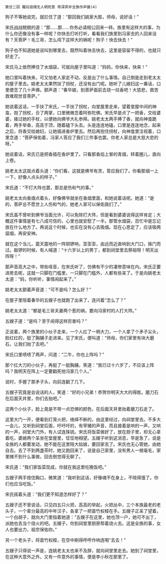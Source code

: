     第廿二回 醒后投缳无人明死意 辱深弄斧全族作声援(4) 

   狗子不等她说完，就拦住了道：“那回我们姚家大胜，师母，说好话！”

   宋氏战战兢兢的道：“那……那……你务必请相公回来一转。族里有这样大的事，为什么你还像没有事一样呢？你快去打听打听，看看我们族里到冯家去的人回来没有？天菩萨！毛三哥，怎么闯下这样大的祸呢！狗子！快去快去！”

   狗子也不知道她是说叫到哪里去，既然叫着快去快去，这里是容留不得的，也就只好走了。

   宋氏马上依然捧住了水烟袋，可就向屋子里叫道：“妈妈，你快来，快来！”

   她口里叫着快来，可又怕老人家走不动，反是出了什么事情。自己倒是走到老太太的屋子里去。姚老太太果然扶了拐杖，还没有出门呢。她听了儿媳妇这一番话，口里便念了几十声佛。颤声道：“春华娘，到菩萨面前去烧一炷香吧！大慈悲，救苦救难观世音菩萨。”

   她说着这话，一手扶了宋氏，一手扶了拐杖，向堂屋里走来，望着堂屋中间的神龛，抱了拐杖，合了两掌，口里微微念着阿弥陀佛。宋氏早是点了一把香，交给婆婆，接过她的手杖，以便她向佛爷大礼参拜。姚老太太两手捧了香，就向神龛跪着，两手举香，高高于顶，随着磕下头去。头是连连地磕，口里是连连地念，起来之后，将香交给媳妇，让她插进香炉里去。然后再抱住拐杖，向神龛里注视着，口里念道：“菩萨保佑着，冯家人答应了我们三件事也罢。你老人家总是大慈大悲的呀。”

   她说着话，宋氏已是把香插在香炉里了。只看那香焰上冒的青烟，转着圈儿，直向上卷。

   姚老太太这就点着头道：“你们看，这就是佛爷有灵，答应我们了。你看那烟一上一下，好像人点头的样子。”

   宋氏道：“不打大阵也罢，那总是伤和气的事。”

   姚老太太向香烟点着头，好像佛爷就坐在香烟里面，和她说着话呢。她道：“是的，菩萨总不愿世上人伤和气的，她老人家可以保佑我们了。”

   宋氏虽不曾听到佛爷当面允许，可以免除打大阵，但是看到婆婆说得这样肯定；大概这件事情是有七八成可信的，心里也就安慰了一半。那管水烟袋，百忙中是忘记放在什么地方了。再说这个时候，也实在没有心去吸烟。现在心思定了，应该吸两袋烟，再安安神。

   就在这个当儿，震天震地的一阵铜锣响，澎澎澎，由远而近直响到大门口，挨门而过。敲锣的时候，有人喊道：“十六岁以上的男丁，都到祠堂里去祭祖呀！明天出阵呀！”

   那声音高大之中，带些哑音，在宋氏听了，仿佛有不少的凄惨意味在内。宋氏正要进房去呢，这就一只脚在门槛里，一只脚在门槛外，人都有些呆了。于是向姚老太太道：“妈，你听听，事情闹起来了。”

   姚老太太颤着声音道：“可不是吗？怎么好？”

   在屋子里陪着春华的五嫂子也就跑了出来了，连问着“怎么了？”

   姚老太太道：“都是毛三哥夫妻两个惹的祸，要向冯家村的人打大阵。”

   五嫂子道：“是吗？至于闹得这样厉害吗？”

   正说着，两个族里的小伙子走来，一个人扛了一柄大刀，一个人拿了个矛子尖头，脸红红的，挺了胸脯子走进来。见了宋氏，便叫道：“师母，你们家里有块大磨石，让我们抬了去吧。”

   宋氏口里啧啧了两声，问道：“二牛，你也上阵吗？”

   那个扛大刀的小伙子，再挺了一挺胸脯，笑道：“我已过十六岁了，不应该上阵吗？我明天在阵上一定要戳死他冯家几个人。”

   说时，手握了那矛子头，向前连戳了几下。

   五嫂子究竟是会说话的人，笑道：“好的小兄弟！恭贺你明天大大的得胜。磨刀石在后面天井里，你们去抬吧。”

   这两个小伙子，脸上竟是不带一点恐惧的颜色，在后面天井里抬着磨刀石走了。

   这里大门一开，便看到灯笼火把，络绎不断的，由这里经过，向祠堂里去。不多大一会儿，又听到祠堂后面，吁吁吁的，有宰猪的声音，而且接着是哄的一声，又哄的一声，祠堂大门外，有人试连珠铳。宋氏将饭菜做好了，放在厨子里，却无心拿着吃，婆媳两个呆坐在堂屋里，怔怔地相望。五嫂子听到这消息，早是急了，说是全族的人都要发动，她不能在这里陪大姑娘，要回家去了。宋氏也无心管她，由她自去。去了不到两盏茶时，她又跑回来了，说是自己家里，没有男人一根毫毛，家里摊不到什么事做，回去倒觉得无聊了。

   宋氏道：“我们家饭菜现成，你就在我这里吃晚饭吧。”

   五嫂子两手按住胸口，微笑道：“我听到这话，好像魂不在身上，不晓得饿了。你们也应当吃饭。”

   宋氏摇着头道：“我们更不知道怎样好了？”

   五嫂子还不曾说话，只见四五只火把，高高的举起，火把丛中，三个本族最老的老头子，一个辈分最高的中年汉子，各拿了一把苗竹权桠在手。五嫂子正呆了望着，一个白胡子，就向大门里指着她道：“五嫂子在这里，她也顶一户，她可不出丁，派她也去当个烧火的吧。五嫂子，你到祠堂里厨房帮着烧火去。这是全族的事，女人也要出力，祖宗保佑你。”

   另一个老头子，将苗竹权桠，在空中刷得呼呼作响连喝“去去！”

   五嫂子只得说一声是，连姚老太太也来不及辞，就向祠堂里走去。她到了祠堂里，在这种大意外之外，又有一件意外的事情，便是李小秋在那里了。


